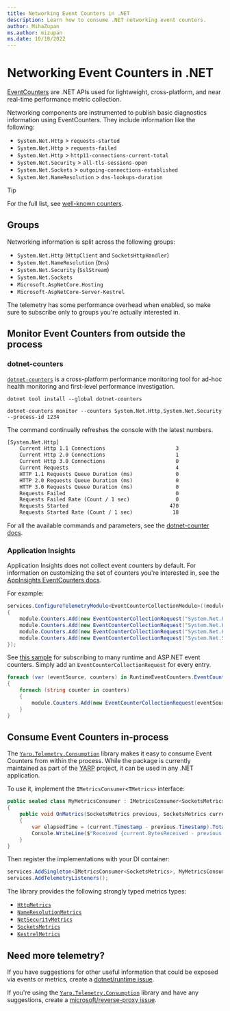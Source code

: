 ```yaml
---
title: Networking Event Counters in .NET
description: Learn how to consume .NET networking event counters.
author: MihaZupan
ms.author: mizupan
ms.date: 10/18/2022
---
```


# Networking Event Counters in .NET

[EventCounters] are .NET APIs used for lightweight, cross-platform, and near real-time performance metric collection.

Networking components are instrumented to publish basic diagnostics information using EventCounters.
They include information like the following:

- `System.Net.Http` > `requests-started`
- `System.Net.Http` > `requests-failed`
- `System.Net.Http` > `http11-connections-current-total`
- `System.Net.Security` > `all-tls-sessions-open`
- `System.Net.Sockets` > `outgoing-connections-established`
- `System.Net.NameResolution` > `dns-lookups-duration`

> [!TIP]
> For the full list, see [well-known counters].

## Groups

Networking information is split across the following groups:

- `System.Net.Http` (`HttpClient` and `SocketsHttpHandler`)
- `System.Net.NameResolution` (`Dns`)
- `System.Net.Security` (`SslStream`)
- `System.Net.Sockets`
- `Microsoft.AspNetCore.Hosting`
- `Microsoft-AspNetCore-Server-Kestrel`

The telemetry has some performance overhead when enabled, so make sure to subscribe only to groups you're actually interested in.

## Monitor Event Counters from outside the process

### dotnet-counters

[`dotnet-counters`][dotnet-counter docs] is a cross-platform performance monitoring tool for ad-hoc health monitoring and first-level performance investigation.

```console
dotnet tool install --global dotnet-counters
```

```console
dotnet-counters monitor --counters System.Net.Http,System.Net.Security --process-id 1234
```

The command continually refreshes the console with the latest numbers.

```txt
[System.Net.Http]
    Current Http 1.1 Connections                       3
    Current Http 2.0 Connections                       1
    Current Http 3.0 Connections                       0
    Current Requests                                   4
    HTTP 1.1 Requests Queue Duration (ms)              0
    HTTP 2.0 Requests Queue Duration (ms)              0
    HTTP 3.0 Requests Queue Duration (ms)              0
    Requests Failed                                    0
    Requests Failed Rate (Count / 1 sec)               0
    Requests Started                                 470
    Requests Started Rate (Count / 1 sec)             18
```

For all the available commands and parameters, see the [dotnet-counter docs].

### Application Insights

Application Insights does not collect event counters by default.
For information on customizing the set of counters you're interested in, see the [AppInsights EventCounters docs].

For example:

```c#
services.ConfigureTelemetryModule<EventCounterCollectionModule>((module, options) =>
{
    module.Counters.Add(new EventCounterCollectionRequest("System.Net.Http", "current-requests"));
    module.Counters.Add(new EventCounterCollectionRequest("System.Net.Http", "requests-failed"));
    module.Counters.Add(new EventCounterCollectionRequest("System.Net.Http", "http11-connections-current-total"));
    module.Counters.Add(new EventCounterCollectionRequest("System.Net.Security", "all-tls-sessions-open"));
});
```

See [this sample](https://github.com/dotnet/docs/tree/main/docs/fundamentals/networking/snippets/misc/RuntimeEventCounters.cs) for subscribing to many runtime and ASP.NET event counters. Simply add an `EventCounterCollectionRequest` for every entry.

```c#
foreach (var (eventSource, counters) in RuntimeEventCounters.EventCounters)
{
    foreach (string counter in counters)
    {
        module.Counters.Add(new EventCounterCollectionRequest(eventSource, counter));
    }
}
```

## Consume Event Counters in-process

The [`Yarp.Telemetry.Consumption`] library makes it easy to consume Event Counters from within the process.
While the package is currently maintained as part of the [YARP] project, it can be used in any .NET application.

To use it, implement the `IMetricsConsumer<TMetrics>` interface:

```c#
public sealed class MyMetricsConsumer : IMetricsConsumer<SocketsMetrics>
{
    public void OnMetrics(SocketsMetrics previous, SocketsMetrics current)
    {
        var elapsedTime = (current.Timestamp - previous.Timestamp).TotalMilliseconds;
        Console.WriteLine($"Received {current.BytesReceived - previous.BytesReceived} bytes in the last {elapsedTime:N2} ms");
    }
}
```

Then register the implementations with your DI container:

```c#
services.AddSingleton<IMetricsConsumer<SocketsMetrics>, MyMetricsConsumer>();
services.AddTelemetryListeners();
```

The library provides the following strongly typed metrics types:

- [`HttpMetrics`]
- [`NameResolutionMetrics`]
- [`NetSecurityMetrics`]
- [`SocketsMetrics`]
- [`KestrelMetrics`]

## Need more telemetry?

If you have suggestions for other useful information that could be exposed via events or metrics, create a [dotnet/runtime issue](https://github.com/dotnet/runtime/issues/new).

If you're using the [`Yarp.Telemetry.Consumption`] library and have any suggestions, create a [microsoft/reverse-proxy issue].

[EventCounters]: ../../../core/diagnostics/event-counters.md
[well-known counters]: ../../../core/diagnostics/available-counters.md
[dotnet-counter docs]: ../../../core/diagnostics/dotnet-counters.md
[AppInsights EventCounters docs]: /azure/azure-monitor/app/eventcounters
[YARP]: https://github.com/microsoft/reverse-proxy
[`Yarp.Telemetry.Consumption`]: https://www.nuget.org/packages/Yarp.Telemetry.Consumption
[`HttpMetrics`]: https://github.com/microsoft/reverse-proxy/blob/main/src/TelemetryConsumption/Http/HttpMetrics.cs
[`NameResolutionMetrics`]: https://github.com/microsoft/reverse-proxy/blob/main/src/TelemetryConsumption/NameResolution/NameResolutionMetrics.cs
[`NetSecurityMetrics`]: https://github.com/microsoft/reverse-proxy/blob/main/src/TelemetryConsumption/NetSecurity/NetSecurityMetrics.cs
[`SocketsMetrics`]: https://github.com/microsoft/reverse-proxy/blob/main/src/TelemetryConsumption/Sockets/SocketsMetrics.cs
[`KestrelMetrics`]: https://github.com/microsoft/reverse-proxy/blob/main/src/TelemetryConsumption/Kestrel/KestrelMetrics.cs
[microsoft/reverse-proxy issue]: https://github.com/microsoft/reverse-proxy/issues/new
